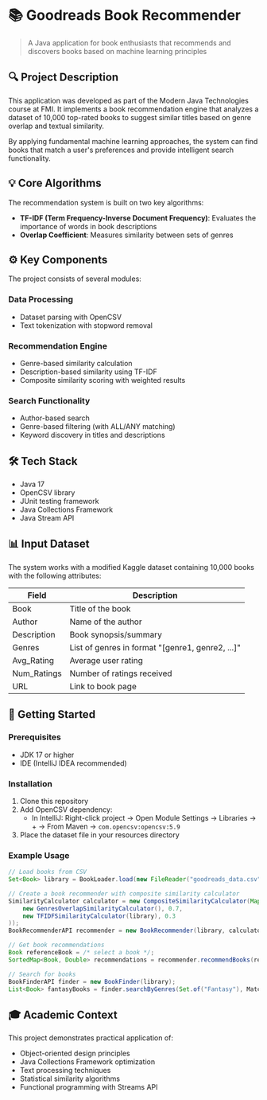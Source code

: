 # 📚 Goodreads Book Recommender

> A Java application for book enthusiasts that recommends and discovers books based on machine learning principles

## 🔍 Project Description

This application was developed as part of the Modern Java Technologies course at FMI. It implements a book recommendation engine that analyzes a dataset of 10,000 top-rated books to suggest similar titles based on genre overlap and textual similarity.

By applying fundamental machine learning approaches, the system can find books that match a user's preferences and provide intelligent search functionality.

## 💡 Core Algorithms

The recommendation system is built on two key algorithms:

- **TF-IDF (Term Frequency-Inverse Document Frequency)**: Evaluates the importance of words in book descriptions
- **Overlap Coefficient**: Measures similarity between sets of genres

## ⚙️ Key Components

The project consists of several modules:

### Data Processing
- Dataset parsing with OpenCSV
- Text tokenization with stopword removal

### Recommendation Engine
- Genre-based similarity calculation
- Description-based similarity using TF-IDF
- Composite similarity scoring with weighted results

### Search Functionality
- Author-based search
- Genre-based filtering (with ALL/ANY matching)
- Keyword discovery in titles and descriptions

## 🛠️ Tech Stack

- Java 17
- OpenCSV library
- JUnit testing framework
- Java Collections Framework
- Java Stream API

## 📊 Input Dataset

The system works with a modified Kaggle dataset containing 10,000 books with the following attributes:

| Field | Description |
|-------|-------------|
| Book | Title of the book |
| Author | Name of the author |
| Description | Book synopsis/summary |
| Genres | List of genres in format "[genre1, genre2, ...]" |
| Avg_Rating | Average user rating |
| Num_Ratings | Number of ratings received |
| URL | Link to book page |

## 🚀 Getting Started

### Prerequisites
- JDK 17 or higher
- IDE (IntelliJ IDEA recommended)

### Installation
1. Clone this repository
2. Add OpenCSV dependency:
   - In IntelliJ: Right-click project → Open Module Settings → Libraries → + → From Maven → `com.opencsv:opencsv:5.9`
3. Place the dataset file in your resources directory

### Example Usage

```java
// Load books from CSV
Set<Book> library = BookLoader.load(new FileReader("goodreads_data.csv"));

// Create a book recommender with composite similarity calculator
SimilarityCalculator calculator = new CompositeSimilarityCalculator(Map.of(
    new GenresOverlapSimilarityCalculator(), 0.7,
    new TFIDFSimilarityCalculator(library), 0.3
));
BookRecommenderAPI recommender = new BookRecommender(library, calculator);

// Get book recommendations
Book referenceBook = /* select a book */;
SortedMap<Book, Double> recommendations = recommender.recommendBooks(referenceBook, 5);

// Search for books
BookFinderAPI finder = new BookFinder(library);
List<Book> fantasyBooks = finder.searchByGenres(Set.of("Fantasy"), MatchOption.MATCH_ANY);
```

## 🎓 Academic Context

This project demonstrates practical application of:
- Object-oriented design principles
- Java Collections Framework optimization
- Text processing techniques
- Statistical similarity algorithms
- Functional programming with Streams API
